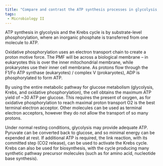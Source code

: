 ```yaml
---
title: "Compare and contrast the ATP synthesis processes in glycolysis, the Krebs cycle, and oxidative phosphorylation. How do these processes collectively contribute to the overall ATP yield in aerobic respiration? "
tags:
 - Microbiology II
---
```

ATP synthesis in glycolysis and the Krebs cycle is by substrate-level phosphorylation, where an inorganic phosphate is transferred from one molecule to ATP.  

Oxidative phosphorylation uses an electron transport chain to create a proton motive force. The PMF will be across a biological membrane – in eukaryotes this is over the inner mitochondrial membrane, while prokaryotes use their inner cell membrane. As protons flow through the F1/Fo ATP synthase (eukaryotes) / complex V (prokaryotes), ADP is phosphorylated to form ATP.  

By using the entire metabolic pathway for glucose metabolism (glycolysis, Krebs, and oxidative phosphorylation), the cell obtains the maximum ATP yield of ~30 ATP per glucose. This requires the present of oxygen, as for oxidative phosphorylation to reach maximal proton transport O2 is the best terminal electron acceptor. Other molecules can be used as terminal electron acceptors, however they do not allow the transport of so many protons.  

Under normal resting conditions, glycolysis may provide adequate ATP. Pyruvate can be converted back to glucose, and so minimal energy can be expended at rest. If additional ATP is required, the link reaction, with its committed step (CO2 release), can be used to activate the Krebs cycle. Krebs can also be used for biosynthesis, with the cycle producing many synthetic pathway precursor molecules (such as for amino acid, nucleotide base synthesis). 
